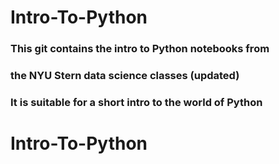 # Intro-To-Python
###
### This git contains the intro to Python notebooks from
### the NYU Stern data science classes (updated)
### It is suitable for a short intro to the world of Python
# Intro-To-Python
